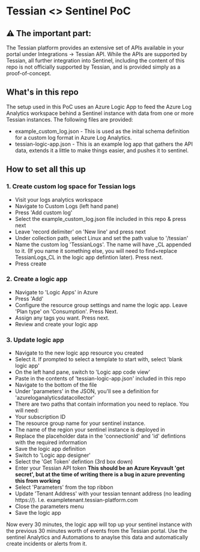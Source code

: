 # Tessian <> Sentinel PoC

## ⚠️  The important part:
The Tessian platform provides an extensive set of APIs available in your portal under Integrations -> Tessian API.
While the APIs are supported by Tessian, all further integration into Sentinel, including the content of this repo is not officially supported by Tessian, and is provided simply as a proof-of-concept.

## What's in this repo
The setup used in this PoC uses an Azure Logic App to feed the Azure Log Analytics workspace behind a Sentinel instance with data from one or more Tessian instances.
The following files are provided:
- example_custom_log.json - This is used as the inital schema definition for a custom log format in Azure Log Analytics.
- tessian-logic-app.json - This is an example log app that gathers the API data, extends it a little to make things easier, and pushes it to sentinel.

## How to set all this up
### 1. Create custom log space for Tessian logs
- Visit your logs analytics workspace
- Navigate to Custom Logs (left hand pane) 
- Press 'Add custom log'
- Select the example_custom_log.json file included in this repo & press next
- Leave 'record delimiter' on 'New line' and press next
- Under collection path, select Linux and set the path value to '/tessian'
- Name the custom log 'TessianLogs'. The name will have _CL appended to it. (If you name it something else, you will need to find+replace TessianLogs_CL in the logic app defintion later). Press next.
- Press create

### 2. Create a logic app
- Navigate to 'Logic Apps' in Azure
- Press 'Add'
- Configure the resource group settings and name the logic app. Leave 'Plan type' on 'Consumption'. Press Next.
- Assign any tags you want. Press next.
- Review and create your logic app

### 3. Update logic app
- Navigate to the new logic app resource you created
- Select it. If prompted to select a template to start with, select 'blank logic app'
- On the left hand pane, switch to 'Logic app code view'
- Paste in the contents of 'tessian-logic-app.json' included in this repo
- Navigate to the bottom of the file
- Under 'parameters' in the JSON, you'll see a definition for 'azureloganalyticsdatacollector'
- There are two paths that contain information you need to replace. You will need:
- Your subscription ID
- The resource group name for your sentinel instance.
- The name of the region your sentinel instance is deployed in
- Replace the placeholder data in the 'connectionId' and 'id' defintions with the required information
- Save the logic app definition
- Switch to 'Logic app designer'
- Select the 'Get Token' defintion (3rd box down)
- Enter your Tessian API token **This should be an Azure Keyvault 'get secret', but at the time of writing there is a bug in azure preventing this from working**
- Select 'Parameters' from the top ribbon
- Update 'Tenant Address' with your tessian tennant address (no leading https://). I.e. exampletenant.tessian-platform.com
- Close the parameters menu
- Save the logic app

Now every 30 minutes, the logic app will top up your sentinel instance with the previous 30 minutes worth of events from the Tessian portal.
Use the sentinel Analytics and Automations to anaylse this data and automatically create incidents or alerts from it.
